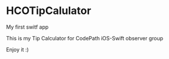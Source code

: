 HCOTipCalulator
===============

My first switf app

This is my Tip Calculator for CodePath iOS-Swift observer group

Enjoy it :)
